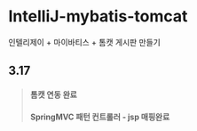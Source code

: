 # IntelliJ-mybatis-tomcat
인텔리제이 + 마이바티스 + 톰캣 게시판 만들기

## 3.17 
> #### 톰캣 연동 완료   
> #### SpringMVC 패턴 컨트롤러 - jsp 매핑완료    
